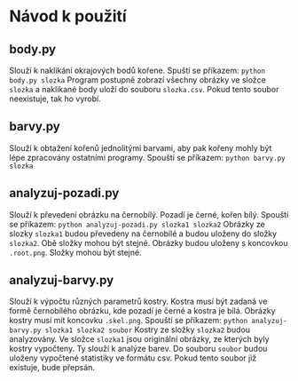 Návod k použití
===============

body.py
-------

Slouží k naklikání okrajových bodů kořene.
Spuští se příkazem: 
  `python body.py slozka`
Program postupně zobrazí všechny obrázky ve složce `slozka` a naklikané body 
uloží do souboru `slozka.csv`. Pokud tento soubor neexistuje, tak ho vyrobí.


barvy.py
--------

Slouží k obtažení kořenů jednolitými barvami, aby pak kořeny mohly být 
lépe zpracovány ostatními programy.
Spouští se příkazem:
  `python barvy.py slozka`


analyzuj-pozadi.py
------------------

Slouží k převedení obrázku na černobílý. Pozadí je černé, kořen bílý.
Spouští se příkazem:
  `python analyzuj-pozadi.py slozka1 slozka2`
Obrázky ze slozky `slozka1` budou převedeny na černobílé a budou uloženy
do složky `slozka2`. Obě složky mohou být stejné. Obrázky budou uloženy
s koncovkou `.root.png`. Složky mohou být stejné.


analyzuj-barvy.py
------------------

Slouží k výpočtu různých parametrů kostry. Kostra musí být zadaná ve formě
černobílého obrázku, kde pozadí je černé a kostra je bílá. Obrázky kostry
musí mít koncovku `.skel.png`. 
Spouští se příkazem:
  `python analyzuj-barvy.py slozka1 slozka2 soubor`
Kostry ze složky `slozka2` budou analyzovány. Ve složce `slozka1` jsou originální
obrázky, ze kterých byly kostry vypočteny. Ty slouží k analýze barev. Do 
souboru `soubor` budou uloženy vypočtené statistiky ve formátu csv. Pokud 
tento soubor již existuje, bude přepsán.
